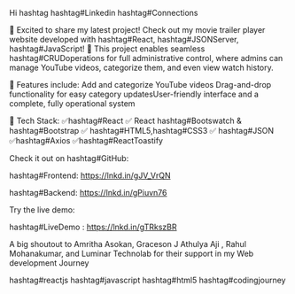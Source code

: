 Hi hashtag
hashtag#Linkedin 
hashtag#Connections

🚀 Excited to share my latest project!
Check out my movie trailer player website developed with hashtag#React, hashtag#JSONServer, hashtag#JavaScript! 🎉 This project enables seamless hashtag#CRUDoperations for full administrative control, where admins can manage YouTube videos, categorize them, and even view watch history.

🔹 Features include:
Add and categorize YouTube videos Drag-and-drop functionality for easy category updatesUser-friendly interface and a complete, fully operational system

🔧 Tech Stack: ✅hashtag#React
✅ React hashtag#Bootswatch & hashtag#Bootstrap
✅ hashtag#HTML5,hashtag#CSS3
✅ hashtag#JSON
✅hashtag#Axios
✅hashtag#ReactToastify

Check it out on hashtag#GitHub: 

hashtag#Frontend: https://lnkd.in/gJV_VrQN

hashtag#Backend: https://lnkd.in/gPiuvn76

Try the live demo: 

hashtag#LiveDemo : https://lnkd.in/gTRkszBR

A big shoutout to Amritha Asokan, Graceson J Athulya Aji , Rahul Mohanakumar, and Luminar Technolab for their support in my Web development Journey


hashtag#reactjs 
hashtag#javascript 
hashtag#html5 
hashtag#codingjourney
